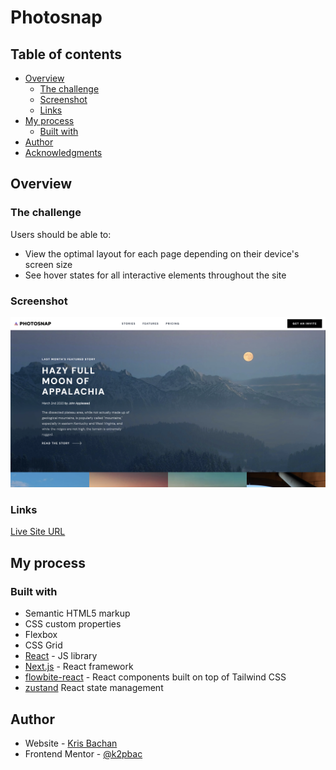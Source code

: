 # Photosnap

## Table of contents

- [Overview](#overview)
  - [The challenge](#the-challenge)
  - [Screenshot](#screenshot)
  - [Links](#links)
- [My process](#my-process)
  - [Built with](#built-with)
- [Author](#author)
- [Acknowledgments](#acknowledgments)

## Overview

### The challenge

Users should be able to:

- View the optimal layout for each page depending on their device's screen size
- See hover states for all interactive elements throughout the site

### Screenshot

![](./public/screenshot.png)

### Links

[Live Site URL](https://photosnap-g8wrpgzhj-k2pbacs-projects.vercel.app/)

## My process

### Built with

- Semantic HTML5 markup
- CSS custom properties
- Flexbox
- CSS Grid
- [React](https://reactjs.org/) - JS library
- [Next.js](https://nextjs.org/) - React framework
- [flowbite-react](https://flowbite-react.com/) - React components built on top of Tailwind CSS
- [zustand](https://docs.pmnd.rs/zustand/getting-started/introduction) React state management

## Author

- Website - [Kris Bachan](https://kris-bachan-portfolio.vercel.app/)
- Frontend Mentor - [@k2pbac](https://www.frontendmentor.io/profile/k2pbac)
